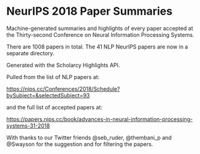 # NeurIPS 2018 Paper Summaries

Machine-generated summaries and highlights of every paper accepted at the Thirty-second Conference on Neural Information Processing Systems.

There are 1008 papers in total. The 41 NLP NeurIPS papers are now in a separate directory.

Generated with the Scholarcy Highlights API.

Pulled from the list of NLP papers at:

https://nips.cc/Conferences/2018/Schedule?bySubject=&selectedSubject=93

and the full list of accepted papers at:

https://papers.nips.cc/book/advances-in-neural-information-processing-systems-31-2018

With thanks to our Twitter friends @seb_ruder, @thembani_p and @Swayson for the suggestion and for filtering the papers.

